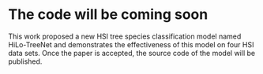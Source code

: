 # The code will be coming soon
This work proposed a new HSI tree species classification model named HiLo-TreeNet and demonstrates the effectiveness of this model on four HSI data sets.
Once the paper is accepted, the source code of the model will be published.
